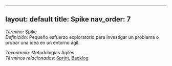 
---
layout: default
title: Spike
nav_order: 7
---

*Término:* Spike  
*Definición:* Pequeño esfuerzo exploratorio para investigar un problema o probar una idea en un entorno ágil.

*Taxonomía:* Metodologías Ágiles  
*Términos relacionados:* [Sprint](https://maleniski.github.io/diccionario-angl-tec-mx/docs/alfabeticamente/S/sprint/), [Backlog](https://maleniski.github.io/diccionario-angl-tec-mx/docs/alfabeticamente/B/backlog/)
